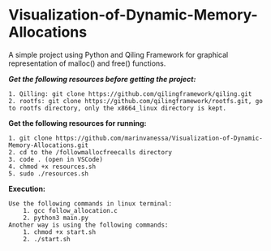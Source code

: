 # Visualization-of-Dynamic-Memory-Allocations
A simple project using Python and Qiling Framework for graphical representation of malloc() and free() functions.


***Get the following resources before getting the project:***

    1. Qilling: git clone https://github.com/qilingframework/qiling.git
    2. rootfs: git clone https://github.com/qilingframework/rootfs.git, go to rootfs directory, only the x8664_linux directory is kept.
    
**Get the following resources for running:**

    1. git clone https://github.com/marinvanessa/Visualization-of-Dynamic-Memory-Allocations.git
    2. cd to the /followmallocfreecalls directory
    3. code . (open in VSCode)
    4. chmod +x resources.sh
    5. sudo ./resources.sh


**Execution:**

    Use the following commands in linux terminal:
        1. gcc follow_allocation.c
        2. python3 main.py
    Another way is using the following commands:
        1. chmod +x start.sh
        2. ./start.sh



